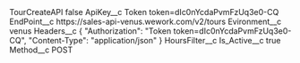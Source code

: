 <?xml version="1.0" encoding="UTF-8"?>
<CustomMetadata xmlns="http://soap.sforce.com/2006/04/metadata" xmlns:xsi="http://www.w3.org/2001/XMLSchema-instance" xmlns:xsd="http://www.w3.org/2001/XMLSchema">
    <label>TourCreateAPI</label>
    <protected>false</protected>
    <values>
        <field>ApiKey__c</field>
        <value xsi:type="xsd:string">Token token=dIc0nYcdaPvmFzUq3e0-CQ</value>
    </values>
    <values>
        <field>EndPoint__c</field>
        <value xsi:type="xsd:string">https://sales-api-venus.wework.com/v2/tours</value>
    </values>
    <values>
        <field>Evironment__c</field>
        <value xsi:type="xsd:string">venus</value>
    </values>
    <values>
        <field>Headers__c</field>
        <value xsi:type="xsd:string">{
&quot;Authorization&quot;: &quot;Token token=dIc0nYcdaPvmFzUq3e0-CQ&quot;,
&quot;Content-Type&quot;: &quot;application/json&quot;
}</value>
    </values>
    <values>
        <field>HoursFilter__c</field>
        <value xsi:nil="true"/>
    </values>
    <values>
        <field>Is_Active__c</field>
        <value xsi:type="xsd:boolean">true</value>
    </values>
    <values>
        <field>Method__c</field>
        <value xsi:type="xsd:string">POST</value>
    </values>
</CustomMetadata>
